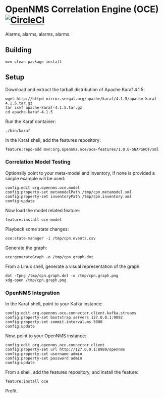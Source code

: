 # OpenNMS Correlation Engine (OCE) [![CircleCI](https://circleci.com/gh/OpenNMS/oce.svg?style=svg)](https://circleci.com/gh/OpenNMS/oce)

Alarms, alarms, alarms, alarms.

## Building

```
mvn clean package install
```

## Setup

Download and extract the tarball distribution of Apache Karaf 4.1.5:
```
wget http://httpd-mirror.sergal.org/apache/karaf/4.1.5/apache-karaf-4.1.5.tar.gz
tar zxvf apache-karaf-4.1.5.tar.gz
cd apache-karaf-4.1.5
```

Run the Karaf container:
```
./bin/karaf
```

In the Karaf shell, add the features repository:
```
feature:repo-add mvn:org.opennms.oce/oce-features/1.0.0-SNAPSHOT/xml
```

### Correlation Model Testing

Optionally point to your meta-model and inventory, if none is provided a simple example will be used:
```
config:edit org.opennms.oce.model
config:property-set metamodelPath /tmp/cpn.metamodel.xml
config:property-set inventoryPath /tmp/cpn.inventory.xml
config:update
```

Now load the model related feature:
```
feature:install oce-model
```

Playback some state changes:
```
oce:state-manager -i /tmp/cpn.events.csv
```

Generate the graph:
```
oce:generateGraph -o /tmp/cpn.graph.dot
```

From a Linux shell, generate a visual representation of the graph:
```
dot -Tpng /tmp/cpn.graph.dot -o /tmp/cpn.graph.png
xdg-open /tmp/cpn.graph.png
```

### OpenNMS Integration


In the Karaf shell, point to your Kafka instance:
```
config:edit org.opennms.oce.connector.client.kafka.streams
config:property-set bootstrap.servers 127.0.0.1:9092
config:property-set commit.interval.ms 5000
config:update
```

Now, point to your OpenNMS instance:
```
config:edit org.opennms.oce.connector.client
config:property-set url http://127.0.0.1:8980/opennms
config:property-set username admin
config:property-set password admin
config:update
```

From a shell, add the features repository, and install the feature:
```
feature:install oce
```

Profit.

